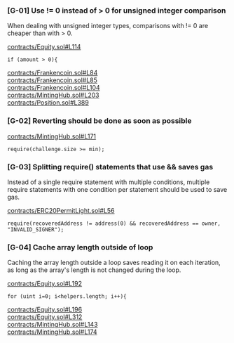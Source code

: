 ### [G-01] Use != 0 instead of > 0 for unsigned integer comparison

When dealing with unsigned integer types, comparisons with != 0 are cheaper than with > 0.  

[contracts/Equity.sol#L114](https://github.com/code-423n4/2023-04-frankencoin/blob/main/contracts/Equity.sol#L114)  
```
if (amount > 0){
```
[contracts/Frankencoin.sol#L84](https://github.com/code-423n4/2023-04-frankencoin/blob/main/contracts/Frankencoin.sol#L84)  
[contracts/Frankencoin.sol#L85](https://github.com/code-423n4/2023-04-frankencoin/blob/main/contracts/Frankencoin.sol#L85)  
[contracts/Frankencoin.sol#L104](https://github.com/code-423n4/2023-04-frankencoin/blob/main/contracts/Frankencoin.sol#L104)  
[contracts/MintingHub.sol#L203](https://github.com/code-423n4/2023-04-frankencoin/blob/main/contracts/MintingHub.sol#L203)  
[contracts/Position.sol#L389](https://github.com/code-423n4/2023-04-frankencoin/blob/main/contracts/Position.sol#L389)  

### [G-02] Reverting should be done as soon as possible

[contracts/MintingHub.sol#L171](https://github.com/code-423n4/2023-04-frankencoin/blob/main/contracts/MintingHub.sol#L171)  
```
require(challenge.size >= min);
```

### [G-03] Splitting require() statements that use && saves gas

Instead of a single require statement with multiple conditions, multiple require statements with one condition per statement should be used to save gas.  

[contracts/ERC20PermitLight.sol#L56](https://github.com/code-423n4/2023-04-frankencoin/blob/main/contracts/ERC20PermitLight.sol#L56)  
```
require(recoveredAddress != address(0) && recoveredAddress == owner, "INVALID_SIGNER");
```

### [G-04] Cache array length outside of loop

Caching the array length outside a loop saves reading it on each iteration, as long as the array's length is not changed during the loop.  

[contracts/Equity.sol#L192](https://github.com/code-423n4/2023-04-frankencoin/blob/main/contracts/Equity.sol#L192)  
```
for (uint i=0; i<helpers.length; i++){
```
[contracts/Equity.sol#L196](https://github.com/code-423n4/2023-04-frankencoin/blob/main/contracts/Equity.sol#L196)  
[contracts/Equity.sol#L312](https://github.com/code-423n4/2023-04-frankencoin/blob/main/contracts/Equity.sol#L312)  
[contracts/MintingHub.sol#L143](https://github.com/code-423n4/2023-04-frankencoin/blob/main/contracts/MintingHub.sol#L143)  
[contracts/MintingHub.sol#L174](https://github.com/code-423n4/2023-04-frankencoin/blob/main/contracts/MintingHub.sol#L174)  
